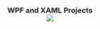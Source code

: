 <h3><p align="center"> WPF and XAML Projects<br>
<img src="http://csharpcorner.mindcrackerinc.netdna-cdn.com/UploadFile/8a67c0/top-features-of-windows-presentation-foundation-wpf/Images/wpf.png">
</p></h3>
<br>
